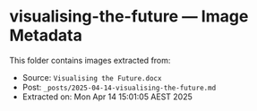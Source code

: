 # visualising-the-future — Image Metadata

This folder contains images extracted from:
- Source: `Visualising the Future.docx`
- Post: `_posts/2025-04-14-visualising-the-future.md`
- Extracted on: Mon Apr 14 15:01:05 AEST 2025

